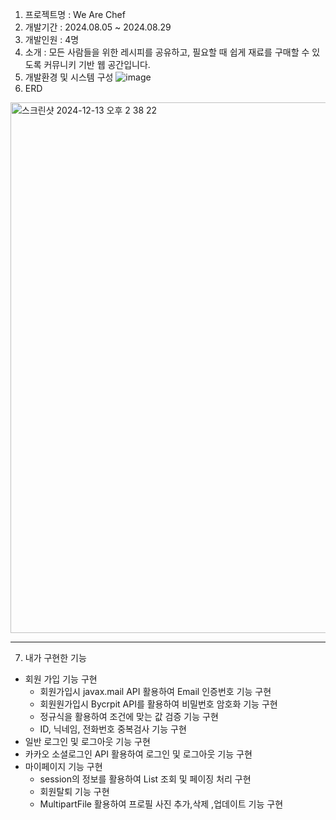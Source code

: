 1. 프로젝트명 : We Are Chef
2. 개발기간 : 2024.08.05 ~ 2024.08.29
3. 개발인원 : 4명
4. 소개 : 모든 사람들을 위한 레시피를 공유하고, 필요할 때 쉽게 재료를 구매할 수 있도록 커뮤니키 기반 웹 공간입니다.
5. 개발환경 및 시스템 구성
![image](https://github.com/user-attachments/assets/6a615327-5b42-4e9a-aa2b-c7183697362c)
6. ERD
<img width="849" alt="스크린샷 2024-12-13 오후 2 38 22" src="https://github.com/user-attachments/assets/448e6a4f-a76e-412d-8c6a-2774a9a7c258" />

***

7. 내가 구현한 기능
- 회원 가입 기능 구현
    - 회원가입시 javax.mail API 활용하여 Email 인증번호 기능 구현
    - 회원원가입시 Bycrpit API를 활용하여 비밀번호 암호화 기능 구현
    - 정규식을 활용하여 조건에 맞는 값 검증 기능 구현
    - ID, 닉네임, 전화번호 중복검사 기능 구현
- 일반 로그인 및 로그아웃 기능 구현
- 카카오 소셜로그인 API 활용하여 로그인 및 로그아웃 기능 구현
- 마이페이지 기능 구현
    - session의 정보를 활용하여 List 조회 및 페이징 처리 구현
    - 회원탈퇴 기능 구현
    - MultipartFile 활용하여 프로필 사진 추가,삭제 ,업데이트 기능 구현
